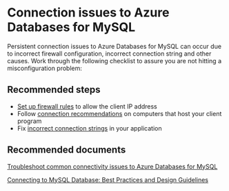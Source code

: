 <properties
	pageTitle="Connection issues to MySQL"
	description="Connection issues to MySQL"
	service="microsoft.dbformysql"
	resource="servers"
	authors="ankam"
    ms.author="ankam,janeng"
	displayOrder="2"
	selfHelpType="resource"
	supportTopicIds="32628383,32628386,32628388,32628391,32628408,32628393"
	resourceTags="servers, databases"
	productPesIds="16221"
	cloudEnvironments="public"
	articleId="3415dc33-5b6f-46ff-a1e8-6b33624af192"
/>

# Connection issues to Azure Databases for MySQL

Persistent connection issues to Azure Databases for MySQL can occur due to incorrect firewall configuration, incorrect connection string and other causes. Work through the following checklist to assure you are not hitting a misconfiguration problem:

## **Recommended steps**

* [Set up firewall rules](https://docs.microsoft.com/azure/mysql/concepts-firewall-rules) to allow the client IP address
* Follow [connection recommendations](https://docs.microsoft.com/azure/mysql/concepts-connection-libraries) on computers that host your client program
* Fix [incorrect connection strings](https://docs.microsoft.com/azure/mysql/howto-connection-string) in your application

## **Recommended documents**

[Troubleshoot common connectivity issues to Azure Databases for MySQL](https://docs.microsoft.com/azure/mysql/howto-troubleshoot-common-connection-issues)<br>

[Connecting to MySQL Database: Best Practices and Design Guidelines](https://docs.microsoft.com/azure/mysql/tutorial-design-database-using-portal/)
